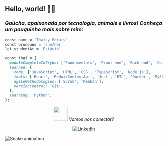 ## Hello, world! 🙋‍♀️

***<h3>Gaúcha, apaixonada por tecnologia, animais e livros! Conheça um pouquinho mais sobre mim:</h3>***

```ruby
const name = 'Thaísy Morais'
const pronouns = 'she/her'
let studentAt = 'Estácio' 

const thai = {
  moduleCompleteInTrybe: ['Fundamentals', 'Front-end', 'Back-end', 'Computer Science'],
  learned: {
    code: ['JavaScript', 'HTML', 'CSS', 'TypeScript', 'Node.js'],
    tools: ['React', 'Redux/ContextApi', 'Jest', 'RTL', 'Docker', 'MySQL', 'MongoDB', 'POO', 'SOLID'],
    agileMethodologies: ['Scrum', 'Kanban'],
    versionControl: 'Git',
  },
  learning: 'Python',
};
```
<div align='center'>
<img src='https://camo.githubusercontent.com/ec0df7b334d15078e980be8f26f35f1bd6f004eaa4a121db42fed361360c1817/68747470733a2f2f6d656469612e67697068792e636f6d2f6d656469612f4c6e516a7057614f4e386e68723231764e572f67697068792e676966' width='45px' />  <i>Vamos nos conectar?</i>

[![LinkedIn](https://img.shields.io/badge/LinkedIn-0077B5?style=for-the-badge&logo=linkedin&logoColor=white)](https://www.linkedin.com/in/thaisymorais/)
</div>

![Snake animation](https://github.com/thaimorais/thaimorais/blob/output/github-contribution-grid-snake.svg)
